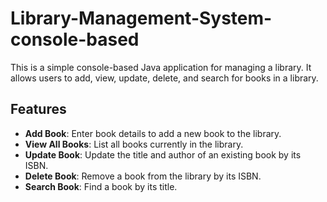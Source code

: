 # Library-Management-System-console-based

This is a simple console-based Java application for managing a library. It allows users to add, view, update, delete, and search for books in a library.

## Features

- **Add Book**: Enter book details to add a new book to the library.
- **View All Books**: List all books currently in the library.
- **Update Book**: Update the title and author of an existing book by its ISBN.
- **Delete Book**: Remove a book from the library by its ISBN.
- **Search Book**: Find a book by its title.
